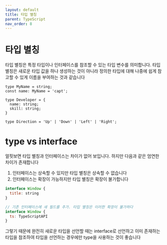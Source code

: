 ```yaml
---
layout: default
title: 타입 별칭
parent: TypeScript
nav_order: 8
---
```


# 타입 별칭

타입 별칭은 특정 타입이나 인터페이스를 참조할 수 있는 타입 변수를 의미합니다. 타입 별칭은 새로운 타입 값을 하나 생성하는 것이 아니라 정의한 타입에 대해 나중에 쉽게 참고할 수 있게 이름을 부여하는 것과 같습니다

```tsx
type MyName = string;
const name: MyName = 'capt';

type Developer = {
  name: string;
  skill: string;
}

type Direction = 'Up' | 'Down' | 'Left' | 'Right';
```

# type vs interface

얼핏보면 타입 별칭과 인터페이스는 차이가 없어 보입니다. 하지만 다음과 같은 엄연한 차이가 존재합니다

1. 인터페이스는 상속할 수 있지만 타입 별칭은 상속할 수 없습니다
2. 인터페이스는 확장이 가능하지만 타입 별칭은 확장이 불가합니다

```jsx
interface Window {
  title: string
}

// 기존 인터페이스에 새 필드를 추가. 타입 별칭은 이러한 확장이 불가하다
interface Window {
  ts: TypeScriptAPI
}
```

그렇기 때문에 완전히 새로운 타입을 선언할 때는 interface로 선언하고 이미 존재하는 타입을 참조하여 타입을 선언하는 경우에만 type을 사용하는 것이 좋습니다